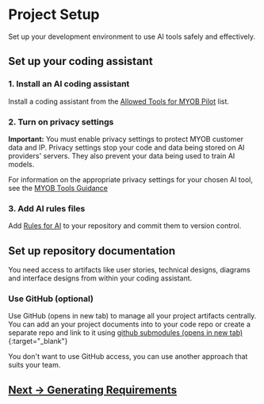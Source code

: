 # Project Setup

Set up your development environment to use AI tools safely and effectively.

## Set up your coding assistant

### 1. Install an AI coding assistant

Install a coding assistant from the [Allowed Tools for MYOB Pilot](../appendix/MYOB-approved-tools.md) list.

### 2. Turn on privacy settings

**Important:** You must enable privacy settings to protect MYOB customer data and IP. Privacy settings stop your code and data being stored on AI providers' servers. They also prevent your data being used to train AI models.

For information on the appropriate privacy settings for your chosen AI tool, see the [MYOB Tools Guidance](./tools-guidance.md)

### 3. Add AI rules files

Add [Rules for AI](../../pages/appendix/rules-for-ai) to your repository and commit them to version control.

## Set up repository documentation

You need access to artifacts like user stories, technical designs, diagrams and interface designs from within your coding assistant.

### Use GitHub (optional)

Use GitHub (opens in new tab) to manage all your project artifacts centrally. You can add an your project documents into to your code repo or create a separate repo and link to it using [github submodules (opens in new tab)](https://github.blog/open-source/git/working-with-submodules/){:target="_blank"}

You don't want to use GitHub access, you can use another approach that suits your team.

## [Next -> Generating Requirements](../generating-requirements/)